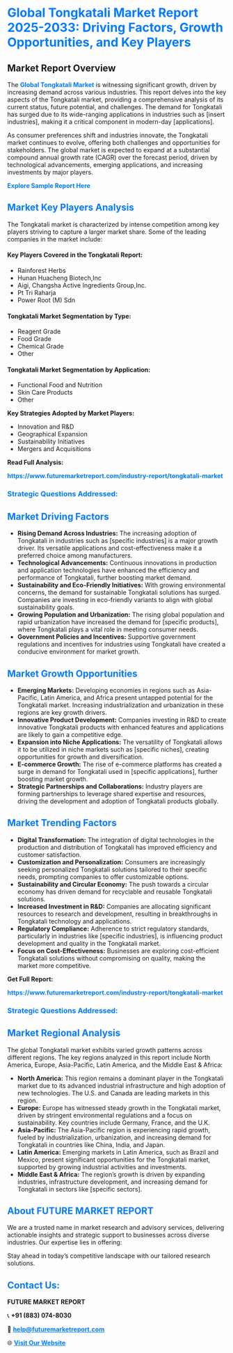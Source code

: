 <h1 style="color: #007BFF;">Global Tongkatali Market Report 2025-2033: Driving Factors, Growth Opportunities, and Key Players</h1>

<section id="overview">
<h2>Market Report Overview</h2>
<p>The <a href="https://www.futuremarketreport.com/industry-report/tongkatali-market" style="color: #007BFF; text-decoration: none;"><strong>Global Tongkatali Market</strong></a> is witnessing significant growth, driven by increasing demand across various industries. This report delves into the key aspects of the Tongkatali market, providing a comprehensive analysis of its current status, future potential, and challenges. The demand for Tongkatali has surged due to its wide-ranging applications in industries such as [insert industries], making it a critical component in modern-day [applications].</p>
<p>As consumer preferences shift and industries innovate, the Tongkatali market continues to evolve, offering both challenges and opportunities for stakeholders. The global market is expected to expand at a substantial compound annual growth rate (CAGR) over the forecast period, driven by technological advancements, emerging applications, and increasing investments by major players.</p>
</section>

<section id="overview">
<p><a href="https://www.futuremarketreport.com/request-sample/reportId=30089" style="color: #007BFF; text-decoration: none;"><strong>Explore Sample Report Here</strong></a></p>
</section>

<section id="key-players">
<h2 style="color: #007BFF;">Market Key Players Analysis</h2>
<p>The Tongkatali market is characterized by intense competition among key players striving to capture a larger market share. Some of the leading companies in the market include:</p>
<h4>Key Players Covered in the Tongkatali Report:</h4>
<ul><li>Rainforest Herbs</li><li>Hunan Huacheng Biotech,Inc</li><li>Aigi, Changsha Active Ingredients Group,Inc.</li><li>Pt Tri Raharja</li><li>Power Root (M) Sdn</li></ul>
<h4>Tongkatali Market Segmentation by Type:</h4>
<ul><li>Reagent Grade</li><li>Food Grade</li><li>Chemical Grade</li><li>Other</li></ul>

<h4>Tongkatali Market Segmentation by Application:</h4>
<ul><li>Functional Food and Nutrition</li><li>Skin Care Products</li><li>Other</li></ul>
<p><strong>Key Strategies Adopted by Market Players:</strong></p>
<ul>
<li>Innovation and R&D</li>
<li>Geographical Expansion</li>
<li>Sustainability Initiatives</li>
<li>Mergers and Acquisitions</li>
</ul>
</section>

<section>
<p><strong>Read Full Analysis: </strong></p><a href="https://www.futuremarketreport.com/industry-report/tongkatali-market" style="color: #007BFF; text-decoration: none;"><strong>https://www.futuremarketreport.com/industry-report/tongkatali-market</strong></a>
<h3 style="color: #007BFF;">Strategic Questions Addressed:</h3>
</section>

<section id="driving-factors">
<h2 style="color: #007BFF;">Market Driving Factors</h2>
<ul>
<li><strong>Rising Demand Across Industries:</strong> The increasing adoption of Tongkatali in industries such as [specific industries] is a major growth driver. Its versatile applications and cost-effectiveness make it a preferred choice among manufacturers.</li>
<li><strong>Technological Advancements:</strong> Continuous innovations in production and application technologies have enhanced the efficiency and performance of Tongkatali, further boosting market demand.</li>
<li><strong>Sustainability and Eco-Friendly Initiatives:</strong> With growing environmental concerns, the demand for sustainable Tongkatali solutions has surged. Companies are investing in eco-friendly variants to align with global sustainability goals.</li>
<li><strong>Growing Population and Urbanization:</strong> The rising global population and rapid urbanization have increased the demand for [specific products], where Tongkatali plays a vital role in meeting consumer needs.</li>
<li><strong>Government Policies and Incentives:</strong> Supportive government regulations and incentives for industries using Tongkatali have created a conducive environment for market growth.</li>
</ul>
</section>

<section id="growth-opportunities">
<h2 style="color: #007BFF;">Market Growth Opportunities</h2>
<ul>
<li><strong>Emerging Markets:</strong> Developing economies in regions such as Asia-Pacific, Latin America, and Africa present untapped potential for the Tongkatali market. Increasing industrialization and urbanization in these regions are key growth drivers.</li>
<li><strong>Innovative Product Development:</strong> Companies investing in R&D to create innovative Tongkatali products with enhanced features and applications are likely to gain a competitive edge.</li>
<li><strong>Expansion into Niche Applications:</strong> The versatility of Tongkatali allows it to be utilized in niche markets such as [specific niches], creating opportunities for growth and diversification.</li>
<li><strong>E-commerce Growth:</strong> The rise of e-commerce platforms has created a surge in demand for Tongkatali used in [specific applications], further boosting market growth.</li>
<li><strong>Strategic Partnerships and Collaborations:</strong> Industry players are forming partnerships to leverage shared expertise and resources, driving the development and adoption of Tongkatali products globally.</li>
</ul>
</section>

<section id="trending-factors">
<h2 style="color: #007BFF;">Market Trending Factors</h2>
<ul>
<li><strong>Digital Transformation:</strong> The integration of digital technologies in the production and distribution of Tongkatali has improved efficiency and customer satisfaction.</li>
<li><strong>Customization and Personalization:</strong> Consumers are increasingly seeking personalized Tongkatali solutions tailored to their specific needs, prompting companies to offer customizable options.</li>
<li><strong>Sustainability and Circular Economy:</strong> The push towards a circular economy has driven demand for recyclable and reusable Tongkatali solutions.</li>
<li><strong>Increased Investment in R&D:</strong> Companies are allocating significant resources to research and development, resulting in breakthroughs in Tongkatali technology and applications.</li>
<li><strong>Regulatory Compliance:</strong> Adherence to strict regulatory standards, particularly in industries like [specific industries], is influencing product development and quality in the Tongkatali market.</li>
<li><strong>Focus on Cost-Effectiveness:</strong> Businesses are exploring cost-efficient Tongkatali solutions without compromising on quality, making the market more competitive.</li>
</ul>
</section>

<section>
<p><strong>Get Full Report: </strong></p><a href="https://www.futuremarketreport.com/industry-report/tongkatali-market" style="color: #007BFF; text-decoration: none;"><strong>https://www.futuremarketreport.com/industry-report/tongkatali-market</strong></a>
<h3 style="color: #007BFF;">Strategic Questions Addressed:</h3>
</section>


<section id="regional-analysis">
<h2 style="color: #007BFF;">Market Regional Analysis</h2>
<p>The global Tongkatali market exhibits varied growth patterns across different regions. The key regions analyzed in this report include North America, Europe, Asia-Pacific, Latin America, and the Middle East & Africa:</p>
<ul>
<li><strong>North America:</strong> This region remains a dominant player in the Tongkatali market due to its advanced industrial infrastructure and high adoption of new technologies. The U.S. and Canada are leading markets in this region.</li>
<li><strong>Europe:</strong> Europe has witnessed steady growth in the Tongkatali market, driven by stringent environmental regulations and a focus on sustainability. Key countries include Germany, France, and the U.K.</li>
<li><strong>Asia-Pacific:</strong> The Asia-Pacific region is experiencing rapid growth, fueled by industrialization, urbanization, and increasing demand for Tongkatali in countries like China, India, and Japan.</li>
<li><strong>Latin America:</strong> Emerging markets in Latin America, such as Brazil and Mexico, present significant opportunities for the Tongkatali market, supported by growing industrial activities and investments.</li>
<li><strong>Middle East & Africa:</strong> The region’s growth is driven by expanding industries, infrastructure development, and increasing demand for Tongkatali in sectors like [specific sectors].</li>
</ul>
</section>

<footer>
<h2 style="color: #007BFF;">About FUTURE MARKET REPORT</h2>
<p>We are a trusted name in market research and advisory services, delivering actionable insights and strategic support to businesses across diverse industries. Our expertise lies in offering:</p>

<p>Stay ahead in today’s competitive landscape with our tailored research solutions.</p>

<h2 style="color: #007BFF;">Contact Us:</h2>
<p><strong>FUTURE MARKET REPORT</strong></p>
<p>📞 <strong>+91 (883) 074-8030</strong></p>
<p>📧 <strong><a href="mailto:help@futuremarketreport.com" style="color: #007BFF;">help@futuremarketreport.com</a></strong></p>
<p>🌐 <strong><a href="https://www.futuremarketreport.com/" style="color: #007BFF;">Visit Our Website</a></strong></p>
</footer>